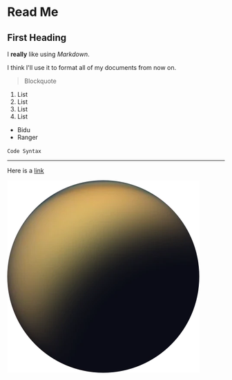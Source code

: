 # Read Me

## First Heading

I **really** like using _Markdown_.

I think I'll use it to format all of my documents from now on.

> Blockquote

1. List
2. List
3. List
4. List

- Bidu
- Ranger

`Code Syntax`

---

Here is a [link](https://google.com)

![Image of Titan](/src/img/image-titan.webp)

